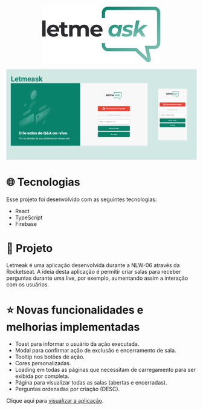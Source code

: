 <p align="center">
  <img src="https://github.com/anacarolinapa/letmeask/blob/main/src/assets/images/logo.svg" alt="Logo">
</p>

<img src="https://github.com/anacarolinapa/letmeask/blob/main/src/assets/images/projeto.png" alt="Projeto">

# 🌐 Tecnologias
Esse projeto foi desenvolvido com as seguintes tecnologias:

<ul>
  <li>React</li>
  <li>TypeScript</li>
  <li>Firebase</li>
</ul>

# 📁 Projeto
Letmeak é uma aplicação desenvolvida durante a NLW-06 através da Rocketseat. A ideia desta aplicação é permitir criar salas para receber perguntas durante uma live, por exemplo, aumentando assim a interação com os usuários.

# ⭐ Novas funcionalidades e melhorias implementadas
<ul>  
  <li>Toast para informar o usuário da ação executada.</li>
  <li>Modal para confirmar ação de exclusão e encerramento de sala.</li>
  <li>Tooltip nos botões de ação.</li>
  <li>Cores personalizadas.</li>
  <li>Loading em todas as páginas que necessitam de carregamento para ser exibida por completa.</li>
  <li>Página para visualizar todas as salas (abertas e encerradas).</li>
  <li>Perguntas ordenadas por criação (DESC).</li>
</ul>

Clique aqui para <a href="https://letmeask-60888.web.app/" target="_blank">visualizar a aplicação</a>.
